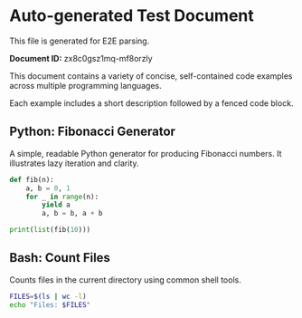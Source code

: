# Auto-generated Test Document

This file is generated for E2E parsing.

**Document ID:** zx8c0gsz1mq-mf8orzly

This document contains a variety of concise, self-contained code examples across multiple programming languages.

Each example includes a short description followed by a fenced code block.

## Python: Fibonacci Generator

A simple, readable Python generator for producing Fibonacci numbers. It illustrates lazy iteration and clarity.

```python
def fib(n):
    a, b = 0, 1
    for _ in range(n):
        yield a
        a, b = b, a + b

print(list(fib(10)))
```


## Bash: Count Files

Counts files in the current directory using common shell tools.

```bash
FILES=$(ls | wc -l)
echo "Files: $FILES"
```


